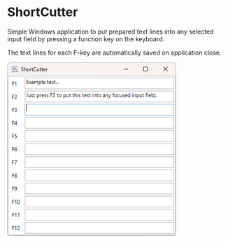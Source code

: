 # ShortCutter
Simple Windows application to put prepared text lines into any selected input field by pressing a function key on the keyboard.

The text lines for each F-key are automatically saved on application close.

![Application screenshot](AppicationScreenshot.png)
